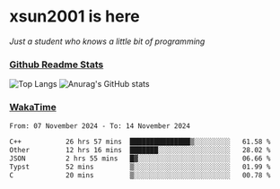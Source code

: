 # xsun2001 is here

*Just a student who knows a little bit of programming*

### [Github Readme Stats](https://github.com/anuraghazra/github-readme-stats)

![Top Langs](https://github-readme-stats.vercel.app/api/top-langs/?username=xsun2001&layout=compact&theme=radical) ![Anurag's GitHub stats](https://github-readme-stats.vercel.app/api?username=xsun2001&show_icons=true&theme=radical)

### [WakaTime](https://wakatime.com)

<!--START_SECTION:waka-->

```txt
From: 07 November 2024 - To: 14 November 2024

C++           26 hrs 57 mins  ███████████████▒░░░░░░░░░   61.58 %
Other         12 hrs 16 mins  ███████░░░░░░░░░░░░░░░░░░   28.02 %
JSON          2 hrs 55 mins   █▓░░░░░░░░░░░░░░░░░░░░░░░   06.66 %
Typst         52 mins         ▒░░░░░░░░░░░░░░░░░░░░░░░░   01.99 %
C             20 mins         ▒░░░░░░░░░░░░░░░░░░░░░░░░   00.78 %
```

<!--END_SECTION:waka-->

